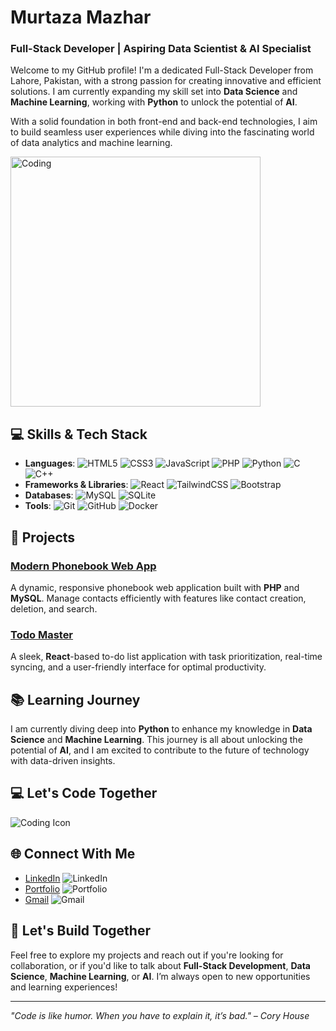 # Murtaza Mazhar

### Full-Stack Developer | Aspiring Data Scientist & AI Specialist

Welcome to my GitHub profile! I'm a dedicated Full-Stack Developer from Lahore, Pakistan, with a strong passion for creating innovative and efficient solutions. I am currently expanding my skill set into **Data Science** and **Machine Learning**, working with **Python** to unlock the potential of **AI**.

With a solid foundation in both front-end and back-end technologies, I aim to build seamless user experiences while diving into the fascinating world of data analytics and machine learning.

<img alt="Coding" width="400" src="[https://www.google.com/url?sa=i&url=https%3A%2F%2Fgiphy.com%2Fexplore%2Fcomputer-programming&psig=AOvVaw0vdQX_mtQFmLEimbwiduJC&ust=1745783951945000&source=images&cd=vfe&opi=89978449&ved=0CBAQjRxqFwoTCODzx5S-9owDFQAAAAAdAAAAABAE](https://media4.giphy.com/media/bGgsc5mWoryfgKBx1u/200w.gif?cid=6c09b952do5jm09kt0oveoev9j9mafzz899p8camp6cz2v1j&ep=v1_gifs_search&rid=200w.gif&ct=g)">

## 💻 Skills & Tech Stack
- **Languages**: ![HTML5](https://img.shields.io/badge/HTML5-E34F26?style=flat-square&logo=html5&logoColor=white) ![CSS3](https://img.shields.io/badge/CSS3-1572B6?style=flat-square&logo=css3&logoColor=white) ![JavaScript](https://img.shields.io/badge/JavaScript-F7DF1E?style=flat-square&logo=javascript&logoColor=black) ![PHP](https://img.shields.io/badge/PHP-777BB4?style=flat-square&logo=php&logoColor=white) ![Python](https://img.shields.io/badge/Python-3776AB?style=flat-square&logo=python&logoColor=white) ![C](https://img.shields.io/badge/C-A8B9CC?style=flat-square&logo=c&logoColor=black) ![C++](https://img.shields.io/badge/C++-00599C?style=flat-square&logo=c%2B%2B&logoColor=white)
- **Frameworks & Libraries**: ![React](https://img.shields.io/badge/React-61DAFB?style=flat-square&logo=react&logoColor=black) ![TailwindCSS](https://img.shields.io/badge/TailwindCSS-06B6D4?style=flat-square&logo=tailwindcss&logoColor=white) ![Bootstrap](https://img.shields.io/badge/Bootstrap-563D7C?style=flat-square&logo=bootstrap&logoColor=white)
- **Databases**: ![MySQL](https://img.shields.io/badge/MySQL-4479A1?style=flat-square&logo=mysql&logoColor=white) ![SQLite](https://img.shields.io/badge/SQLite-003B57?style=flat-square&logo=sqlite&logoColor=white)
- **Tools**: ![Git](https://img.shields.io/badge/Git-F05032?style=flat-square&logo=git&logoColor=white) ![GitHub](https://img.shields.io/badge/GitHub-181717?style=flat-square&logo=github&logoColor=white) ![Docker](https://img.shields.io/badge/Docker-2496ED?style=flat-square&logo=docker&logoColor=white)

## 🚀 Projects
### [Modern Phonebook Web App](http://phonebook-murtaza008.free.nf/registration/register.php)
A dynamic, responsive phonebook web application built with **PHP** and **MySQL**. Manage contacts efficiently with features like contact creation, deletion, and search.

### [Todo Master](https://murtaza008.github.io/todo-react-app/)
A sleek, **React**-based to-do list application with task prioritization, real-time syncing, and a user-friendly interface for optimal productivity.

## 📚 Learning Journey
I am currently diving deep into **Python** to enhance my knowledge in **Data Science** and **Machine Learning**. This journey is all about unlocking the potential of **AI**, and I am excited to contribute to the future of technology with data-driven insights.

## 💻 Let's Code Together
![Coding Icon](https://img.shields.io/badge/Code-Let's%20Build%20Together-0073e6?style=flat-square&logo=code&logoColor=white)

## 🌐 Connect With Me
- [LinkedIn](https://www.linkedin.com/in/murtaza-mazhar-31a083288) ![LinkedIn](https://img.shields.io/badge/LinkedIn-0A66C2?style=flat-square&logo=linkedin&logoColor=white)
- [Portfolio](https://murtaza008.github.io/Portfolio/) ![Portfolio](https://img.shields.io/badge/Portfolio-000000?style=flat-square&logo=githubpages&logoColor=white)
- [Gmail](mailto:murtazamazhar7798@gmail.com) ![Gmail](https://img.shields.io/badge/Gmail-D14836?style=flat-square&logo=gmail&logoColor=white)

## 🌱 Let's Build Together
Feel free to explore my projects and reach out if you're looking for collaboration, or if you'd like to talk about **Full-Stack Development**, **Data Science**, **Machine Learning**, or **AI**. I’m always open to new opportunities and learning experiences!

---

*"Code is like humor. When you have to explain it, it’s bad." – Cory House*
